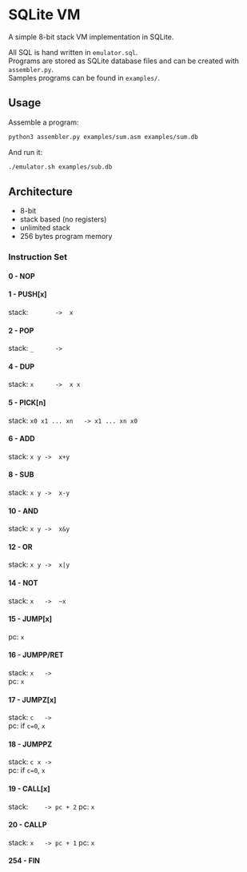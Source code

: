# SQLite VM

A simple 8-bit stack VM implementation in SQLite.  

All SQL is hand written in `emulator.sql`.  
Programs are stored as SQLite database files and can be created with `assembler.py`.  
Samples programs can be found in `examples/`.  

## Usage

Assemble a program:
```sh
python3 assembler.py examples/sum.asm examples/sum.db
```

And run it:

```sh
./emulator.sh examples/sub.db
```

## Architecture

* 8-bit
* stack based (no registers)
* unlimited stack
* 256 bytes program memory 

### Instruction Set

#### 0 - NOP

#### 1 - PUSH[x]
stack: `       ->  x`

#### 2 - POP
stack: `_      ->  `

#### 4 - DUP
stack: `x      ->  x x`

#### 5 - PICK[n]
stack: `x0 x1 ... xn   -> x1 ... xn x0`

#### 6 - ADD
stack: `x y ->  x+y`

#### 8 - SUB
stack: `x y ->  x-y`

#### 10 - AND
stack: `x y ->  x&y`

#### 12 - OR
stack: `x y ->  x|y`

#### 14 - NOT
stack: `x   ->  ~x`

#### 15 - JUMP[x]
pc: `x`

#### 16 - JUMPP/RET
stack: `x   ->  `  
pc: `x`

#### 17 - JUMPZ[x]
stack: `c   ->  `  
pc: if `c=0`, `x`

#### 18 - JUMPPZ
stack: `c x ->  `  
pc: if `c=0`, `x`

#### 19 - CALL[x]
stack: `    -> pc + 2`
pc: `x`

#### 20 - CALLP
stack: `x   -> pc + 1`
pc: `x`

#### 254 - FIN
